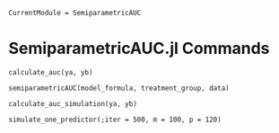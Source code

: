 ```@meta
CurrentModule = SemiparametricAUC
```

# SemiparametricAUC.jl Commands

```@docs
calculate_auc(ya, yb)
```

```@docs
semiparametricAUC(model_formula, treatment_group, data)
```


```@docs
calculate_auc_simulation(ya, yb)
```


```@docs
simulate_one_predictor(;iter = 500, m = 100, p = 120)
```
